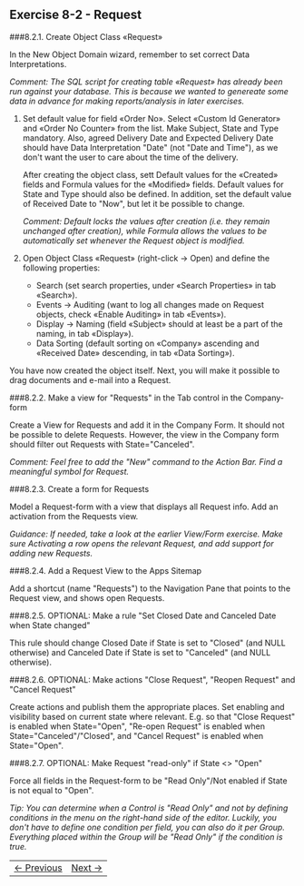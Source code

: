 ## Exercise 8-2 - Request

###8.2.1. Create Object Class «Request»

In the New Object Domain wizard, remember to set correct Data Interpretations.

*Comment: The SQL script for creating table «Request» has already been run against your database. This is because we wanted to genereate some data in advance for making reports/analysis in later exercises.*

   1. Set default value for field «Order No». Select «Custom Id Generator» and «Order No Counter» from the list. Make Subject, State and Type mandatory. Also, agreed Delivery Date and Expected Delivery Date should have Data Interpretation "Date" (not "Date and Time"), as we don't want the user to care about the time of the delivery.

      After creating the object class, sett Default values for the «Created» fields and Formula values for the «Modified» fields. Default values for State and Type should also be defined. In addition, set the default value of Received Date to "Now", but let it be possible to change.

      *Comment: Default locks the values after creation (i.e. they remain unchanged after creation), while Formula allows the values to be automatically set whenever the Request object is modified.*

   2. Open Object Class «Request» (right-click -> Open) and define the following properties:
      - Search (set search properties, under «Search Properties» in tab «Search»).
      - Events -> Auditing (want to log all changes made on Request objects, check «Enable Auditing» in tab «Events»).
      - Display -> Naming (field «Subject» should at least be a part of the naming, in tab «Display»).
      -	Data Sorting (default sorting on «Company» ascending and «Received Date» descending, in tab «Data Sorting»).

You have now created the object itself. Next, you will make it possible to drag documents and e-mail into a Request.



###8.2.2. Make a view for "Requests" in the Tab control in the Company-form

Create a View for Requests and add it in the Company Form. It should not be possible to delete Requests. However, the view in the Company form should filter out Requests with State="Canceled".

*Comment: Feel free to add the "New" command to the Action Bar. Find a meaningful symbol for Request.*

###8.2.3. Create a form for Requests

Model a Request-form with a view that displays all Request info. Add an activation from the Requests view.

*Guidance: If needed, take a look at the earlier View/Form exercise. Make sure Activating a row opens the relevant Request, and add support for adding new Requests.*

###8.2.4. Add a Request View to the Apps Sitemap

Add a shortcut (name "Requests") to the Navigation Pane that points to the Request view, and shows open Requests.

###8.2.5. OPTIONAL: Make a rule "Set Closed Date and Canceled Date when State changed"

This rule should change Closed Date if State is set to "Closed" (and NULL otherwise) and Canceled Date if State is set to "Canceled" (and NULL otherwise).

###8.2.6. OPTIONAL: Make actions "Close Request", "Reopen Request" and "Cancel Request"

Create actions and publish them the appropriate places. Set enabling and visibility based on current state where relevant. E.g. so that "Close Request" is enabled when State="Open", "Re-open Request" is enabled when State="Canceled"/"Closed", and "Cancel Request" is enabled when State="Open".

###8.2.7. OPTIONAL: Make Request "read-only" if State <> "Open"

Force all fields in the Request-form to be "Read Only"/Not enabled if State is not equal to "Open".

*Tip: You can determine when a Control is "Read Only" and not by defining conditions in the menu on the right-hand side of the editor. Luckily, you don't have to define one condition per field, you can also do it per Group. Everything placed within the Group will be "Read Only" if the condition is true.*




<table>
   <tr><td><a href="exercise-10-1.md"><- Previous</a></td><td align="right"><a href="exercise-11-1.md">Next -></a></td></tr>
</table>
